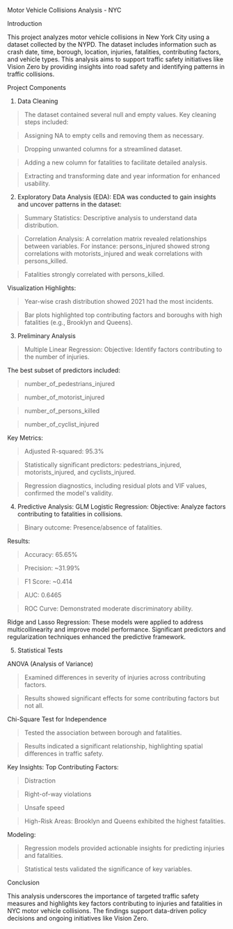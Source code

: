Motor Vehicle Collisions Analysis - NYC

Introduction

This project analyzes motor vehicle collisions in New York City using a dataset collected by the NYPD. The dataset includes information such as crash date, time, borough, location, injuries, fatalities, contributing factors, and vehicle types. This analysis aims to support traffic safety initiatives like Vision Zero by providing insights into road safety and identifying patterns in traffic collisions.

Project Components

1. Data Cleaning

> The dataset contained several null and empty values. Key cleaning steps included:

> Assigning NA to empty cells and removing them as necessary.

> Dropping unwanted columns for a streamlined dataset.

> Adding a new column for fatalities to facilitate detailed analysis.

> Extracting and transforming date and year information for enhanced usability.

2. Exploratory Data Analysis (EDA): EDA was conducted to gain insights and uncover patterns in the dataset:

> Summary Statistics: Descriptive analysis to understand data distribution.

> Correlation Analysis: A correlation matrix revealed relationships between variables. For instance: persons_injured showed strong correlations with motorists_injured and weak correlations with persons_killed.

> Fatalities strongly correlated with persons_killed.

Visualization Highlights:

> Year-wise crash distribution showed 2021 had the most incidents.

> Bar plots highlighted top contributing factors and boroughs with high fatalities (e.g., Brooklyn and Queens).

3. Preliminary Analysis

> Multiple Linear Regression: Objective: Identify factors contributing to the number of injuries.

The best subset of predictors included:

> number_of_pedestrians_injured

> number_of_motorist_injured

> number_of_persons_killed

> number_of_cyclist_injured

Key Metrics:

> Adjusted R-squared: 95.3%

> Statistically significant predictors: pedestrians_injured, motorists_injured, and cyclists_injured.

> Regression diagnostics, including residual plots and VIF values, confirmed the model's validity.

4. Predictive Analysis: GLM Logistic Regression: Objective: Analyze factors contributing to fatalities in collisions.

> Binary outcome: Presence/absence of fatalities.

Results:

> Accuracy: 65.65%

> Precision: ~31.99%

> F1 Score: ~0.414

> AUC: 0.6465

> ROC Curve: Demonstrated moderate discriminatory ability.

Ridge and Lasso Regression: These models were applied to address multicollinearity and improve model performance. Significant predictors and regularization techniques enhanced the predictive framework.

5. Statistical Tests

ANOVA (Analysis of Variance)

> Examined differences in severity of injuries across contributing factors.

> Results showed significant effects for some contributing factors but not all.

Chi-Square Test for Independence

> Tested the association between borough and fatalities.

> Results indicated a significant relationship, highlighting spatial differences in traffic safety.

Key Insights: Top Contributing Factors:

> Distraction

> Right-of-way violations

> Unsafe speed

> High-Risk Areas: Brooklyn and Queens exhibited the highest fatalities.

Modeling:

> Regression models provided actionable insights for predicting injuries and fatalities.

> Statistical tests validated the significance of key variables.

Conclusion

This analysis underscores the importance of targeted traffic safety measures and highlights key factors contributing to injuries and fatalities in NYC motor vehicle collisions. The findings support data-driven policy decisions and ongoing initiatives like Vision Zero.
